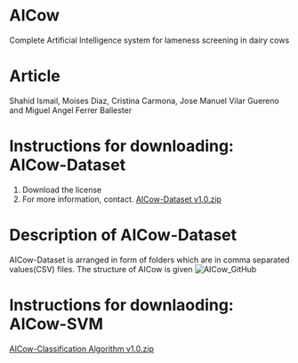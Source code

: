 
# AICow
Complete Artificial Intelligence system for lameness screening in dairy cows
# Article
Shahid Ismail, Moises Diaz, Cristina Carmona, Jose Manuel Vilar Guereno and Miguel Angel Ferrer Ballester
# Instructions for downloading: AICow-Dataset
1. Download the license
2. For more information, contact.
[AICow-Dataset v1.0.zip](https://github.com/Shahid-Ismail/Test/files/10330215/AICow-Dataset.v1.0.zip)
# Description of AICow-Dataset
AICow-Dataset is arranged in form of folders which are in comma separated values(CSV) files. The structure of AICow is given
![AICow_GitHub](https://user-images.githubusercontent.com/121656894/210198942-e8583512-b5b4-48a0-bb7e-b2dd68beb7a6.svg)

# Instructions for downlaoding: AICow-SVM
[AICow-Classification Algorithm v1.0.zip](https://github.com/Shahid-Ismail/Test/files/10330214/AICow-Classification.Algorithm.v1.0.zip)
